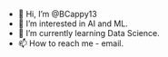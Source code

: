 - 👋 Hi, I’m @BCappy13
- 👀 I’m interested in AI and ML.
- 🌱 I’m currently learning Data Science.
- 📫 How to reach me - email.    

<!---
BCappy13/BCappy13 is a ✨ special ✨ repository because its `README.md` (this file) appears on your GitHub profile.
You can click the Preview link to take a look at your changes.
--->
